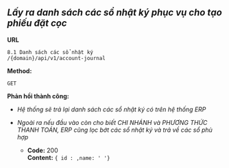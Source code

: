***Lấy ra danh sách các sổ  nhật ký phục vụ cho tạo phiếu đặt cọc***
----

**URL**

    8.1 Danh sách các sổ nhật ký
    /{domain}/api/v1/account-journal
**Method:**
  
  `GET`
   

**Phản hồi thành công:**
  
  * _Hệ thống sẽ trả lại danh sách các sổ nhật ký có trên hệ thống ERP_
  * _Ngoài ra  nếu đầu vào còn cho biết CHI NHÁNH và PHƯƠNG THỨC THANH TOÁN, ERP cũng lọc bớt các sổ nhật ký và trả về các sổ phù hợp_

    * **Code:** 200 <br />
      **Content:** `{ id : ,name: ' '}`
    

